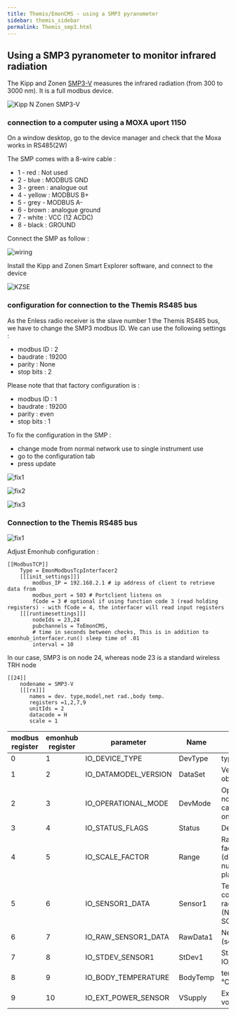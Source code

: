 ```yaml
---
title: Themis/EmonCMS - using a SMP3 pyranometer
sidebar: themis_sidebar
permalink: Themis_smp3.html
---
```

## Using a SMP3 pyranometer to monitor infrared radiation

The Kipp and Zonen [SMP3-V](https://www.kippzonen.com/Product/201/SMP3-Pyranometer#.XncyLCODM2w) measures the infrared radiation 
(from 300 to 3000 nm). It is a full modbus device.

![Kipp N Zonen SMP3-V](SMP3-V.jpg)

### connection to a computer using a MOXA uport 1150

On a window desktop, go to the device manager and check that the Moxa works in RS485(2W)

The SMP comes with a 8-wire cable :
- 1 - red : Not used
- 2 - blue : MODBUS GND
- 3 - green : analogue out
- 4 - yellow : MODBUS B+
- 5 - grey - MODBUS A-
- 6 - brown : analogue ground
- 7 - white : VCC (12 ACDC)
- 8 - black : GROUND

Connect the SMP as follow :

![wiring](wiring.jpg)

Install the Kipp and Zonen Smart Explorer software, and connect to the device

![KZSE](smart_explorer_1.png)

### configuration for connection to the Themis RS485 bus

As the Enless radio receiver is the slave number 1 the Themis RS485 bus, we have to change the SMP3 modbus ID.
We can use the following settings :
- modbus ID : 2
- baudrate : 19200
- parity : None
- stop bits : 2

Please note that that factory configuration is :
- modbus ID : 1
- baudrate : 19200
- parity : even
- stop bits : 1

To fix the configuration in the SMP :
- change mode from normal network use to single instrument use
- go to the configuration tab
- press update

![fix1](smart_explorer_single_instrument_use.png)

![fix2](smart_explorer_modbus.png)

![fix3](smart_explorer_update.png)

### Connection to the Themis RS485 bus

![fix1](connect_to_SR303.jpg)

Adjust Emonhub configuration :
````
[[ModbusTCP]]
    Type = EmonModbusTcpInterfacer2
    [[[init_settings]]]
        modbus_IP = 192.168.2.1 # ip address of client to retrieve data from
        modbus_port = 503 # Portclient listens on
        fCode = 3 # optional if using function code 3 (read holding registers) - with fCode = 4, the interfacer will read input registers
    [[[runtimesettings]]]
        nodeIds = 23,24
        pubchannels = ToEmonCMS,
        # time in seconds between checks, This is in addition to emonhub_interfacer.run() sleep time of .01
        interval = 10
````
In our case, SMP3 is on node 24, whereas node 23 is a standard wireless TRH node 
````
[[24]]
    nodename = SMP3-V
    [[[rx]]]
       names = dev. type,model,net rad.,body temp.
       registers =1,2,7,9
       unitIds = 2
       datacode = H
       scale = 1

````
modbus register| emonhub register | parameter | Name | Description
--|--|--|--|--
0 | 1 | IO_DEVICE_TYPE | DevType | type of the sensor
1 | 2 | IO_DATAMODEL_VERSION | DataSet | Version of the object data model
2 | 3 | IO_OPERATIONAL_MODE | DevMode |Operational mode: normal, service, calibration and so on
3 | 4 | IO_STATUS_FLAGS | Status | Device Status flags
4 | 5 | IO_SCALE_FACTOR | Range | Range and scale factor sensor data (determines number of decimal places)
5 | 6 | IO_SENSOR1_DATA | Sensor1 | Temperature compensated radiation in W/m2 (Net radiation for SGR)
6 | 7 | IO_RAW_SENSOR1_DATA | RawData1 | Net radiation (sensor 1) in W/m2
7 | 8 | IO_STDEV_SENSOR1 | StDev1 | Standard deviation IO_SENSOR1_DATA
8 | 9 | IO_BODY_TEMPERATURE | BodyTemp | temperature in 0.1 °C
9 | 10 | IO_EXT_POWER_SENSOR | VSupply | External power voltage
